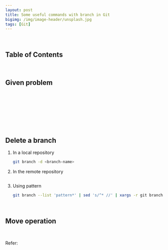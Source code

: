 ```yaml
---
layout: post
title: Some useful commands with branch in Git
bigimg: /img/image-header/unsplash.jpg
tags: [Git]
---
```




<br>

## Table of Contents





<br>

## Given problem





<br>

## 






<br>

## 





<br>

## Delete a branch

1. In a local repository

    ```bash
    git branch -d <branch-name>
    ```

2. In the remote repository

    ```bash

    ```

3. Using pattern

    ```bash
    git branch --list 'pattern*' | sed 's/^* //' | xargs -r git branch -D
    ```


<br>

## Move operation





<br>

Refer:

[]()

[]()

[]()
